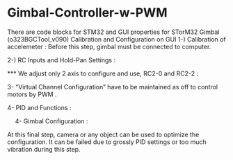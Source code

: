 # Gimbal-Controller-w-PWM
There are  code blocks for STM32 and GUI properties for STorM32 Gimbal (o323BGCTool_v090)
Calibration and Configuration on GUI 
1-) Calibration of accelemeter : 
Before this step, gimbal must be connected to computer.
 
2-) RC Inputs and Hold-Pan Settings :














*** We adjust only 2 axis to configure and use, RC2-0 and RC2-2 : 















3- “Virtual Channel Configuration” have to be maintained as off to control motors by PWM .














4- PID and Functions : 




















 
4- Gimbal Configuration : 
 
At this final step, camera or any object can be used to optimize the configuration. It can be failed due to grossly PID settings or too much vibration during this step. 

